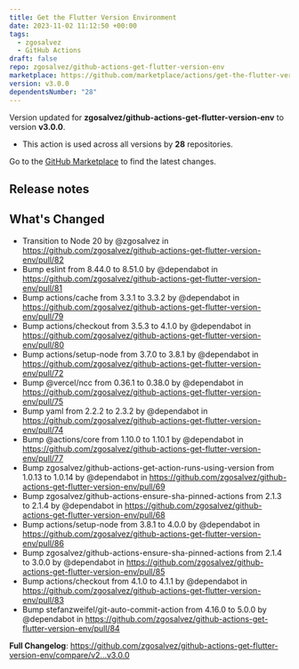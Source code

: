 ```yaml
---
title: Get the Flutter Version Environment
date: 2023-11-02 11:12:50 +00:00
tags:
  - zgosalvez
  - GitHub Actions
draft: false
repo: zgosalvez/github-actions-get-flutter-version-env
marketplace: https://github.com/marketplace/actions/get-the-flutter-version-environment
version: v3.0.0
dependentsNumber: "28"
---
```



Version updated for **zgosalvez/github-actions-get-flutter-version-env** to version **v3.0.0**.
- This action is used across all versions by **28** repositories.

Go to the [GitHub Marketplace](https://github.com/marketplace/actions/get-the-flutter-version-environment) to find the latest changes.

## Release notes

## What's Changed
* Transition to Node 20 by @zgosalvez in https://github.com/zgosalvez/github-actions-get-flutter-version-env/pull/82
* Bump eslint from 8.44.0 to 8.51.0 by @dependabot in https://github.com/zgosalvez/github-actions-get-flutter-version-env/pull/81
* Bump actions/cache from 3.3.1 to 3.3.2 by @dependabot in https://github.com/zgosalvez/github-actions-get-flutter-version-env/pull/79
* Bump actions/checkout from 3.5.3 to 4.1.0 by @dependabot in https://github.com/zgosalvez/github-actions-get-flutter-version-env/pull/80
* Bump actions/setup-node from 3.7.0 to 3.8.1 by @dependabot in https://github.com/zgosalvez/github-actions-get-flutter-version-env/pull/72
* Bump @vercel/ncc from 0.36.1 to 0.38.0 by @dependabot in https://github.com/zgosalvez/github-actions-get-flutter-version-env/pull/75
* Bump yaml from 2.2.2 to 2.3.2 by @dependabot in https://github.com/zgosalvez/github-actions-get-flutter-version-env/pull/74
* Bump @actions/core from 1.10.0 to 1.10.1 by @dependabot in https://github.com/zgosalvez/github-actions-get-flutter-version-env/pull/77
* Bump zgosalvez/github-actions-get-action-runs-using-version from 1.0.13 to 1.0.14 by @dependabot in https://github.com/zgosalvez/github-actions-get-flutter-version-env/pull/69
* Bump zgosalvez/github-actions-ensure-sha-pinned-actions from 2.1.3 to 2.1.4 by @dependabot in https://github.com/zgosalvez/github-actions-get-flutter-version-env/pull/68
* Bump actions/setup-node from 3.8.1 to 4.0.0 by @dependabot in https://github.com/zgosalvez/github-actions-get-flutter-version-env/pull/86
* Bump zgosalvez/github-actions-ensure-sha-pinned-actions from 2.1.4 to 3.0.0 by @dependabot in https://github.com/zgosalvez/github-actions-get-flutter-version-env/pull/85
* Bump actions/checkout from 4.1.0 to 4.1.1 by @dependabot in https://github.com/zgosalvez/github-actions-get-flutter-version-env/pull/83
* Bump stefanzweifel/git-auto-commit-action from 4.16.0 to 5.0.0 by @dependabot in https://github.com/zgosalvez/github-actions-get-flutter-version-env/pull/84


**Full Changelog**: https://github.com/zgosalvez/github-actions-get-flutter-version-env/compare/v2...v3.0.0
